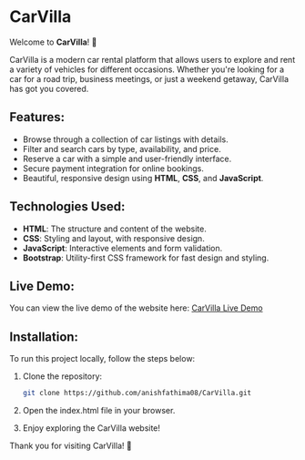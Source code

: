 # CarVilla

Welcome to **CarVilla**! 🚗

CarVilla is a modern car rental platform that allows users to explore and rent a variety of vehicles for different occasions. Whether you're looking for a car for a road trip, business meetings, or just a weekend getaway, CarVilla has got you covered.

## Features:
- Browse through a collection of car listings with details.
- Filter and search cars by type, availability, and price.
- Reserve a car with a simple and user-friendly interface.
- Secure payment integration for online bookings.
- Beautiful, responsive design using **HTML**, **CSS**, and **JavaScript**.

## Technologies Used:
- **HTML**: The structure and content of the website.
- **CSS**: Styling and layout, with responsive design.
- **JavaScript**: Interactive elements and form validation.
- **Bootstrap**: Utility-first CSS framework for fast design and styling.

## Live Demo:
You can view the live demo of the website here:
[CarVilla Live Demo](https://anishfathima08.github.io/CarVilla/)

## Installation:
To run this project locally, follow the steps below:

1. Clone the repository:
   ```bash
   git clone https://github.com/anishfathima08/CarVilla.git
   
  2. Open the index.html file in your browser.

  3. Enjoy exploring the CarVilla website!

Thank you for visiting CarVilla! 🚗
